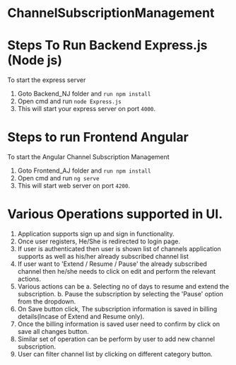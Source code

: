 # ChannelSubscriptionManagement

# Steps To Run Backend Express.js (Node js)

To start the express server

1. Goto Backend_NJ folder and `run npm install`
2. Open cmd and run `node Express.js`
3. This will start your express server on port `4000`.

# Steps to run Frontend Angular

To start the Angular Channel Subscription Management

1. Goto Frontend_AJ folder and `run npm install`
2. Open cmd and run `ng serve`
3. This will start web server on port `4200`.

# Various Operations supported in UI.

1. Application supports sign up and sign in functionality.
2. Once user registers, He/She is redirected to login page.
3. If user is authenticated then user is shown list of channels application supports as well as his/her already subscribed channel list
4. If user want to 'Extend / Resume / Pause' the already subscribed channel then he/she needs to click on edit and perform the relevant actions.
5. Various actions can be
    a. Selecting no of days to resume and extend the subscription. 
    b. Pause the subscription by selecting the 'Pause' option from the dropdown.
6. On Save button click, The subscription information is saved in billing details(Incase of Extend and Resume only). 
7. Once the billing information is saved user need to confirm by click on save all changes button.
8. Similar set of operation can be perform by user to add new channel subscription.
9. User can filter channel list by clicking on different category button.